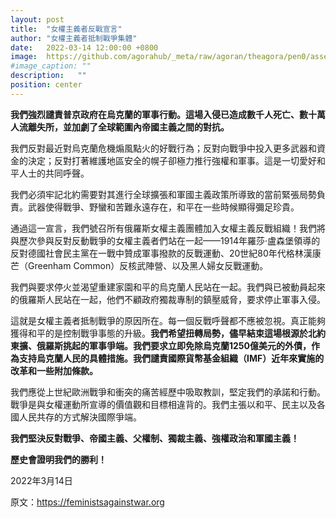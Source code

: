 ```yaml
---
layout: post
title:  "女權主義者反戰宣言"
author: "女權主義者抵制戰爭集體"
date:   2022-03-14 12:00:00 +0800
image:  https://github.com/agorahub/_meta/raw/agoran/theagora/pen0/assets/images/a1/0x0f_a1_c-20220314.jpg
#image_caption: ""
description:   ""
position: center
---
```


__我們強烈譴責普京政府在烏克蘭的軍事行動。這場入侵已造成數千人死亡、數十萬人流離失所，並加劇了全球範圍內帝國主義之間的對抗。__

<!--more-->

我們反對最近對烏克蘭危機煽風點火的好戰行為；反對向戰爭中投入更多武器和資金的決定；反對打著維護地區安全的幌子卻極力推行強權和軍事。這是一切愛好和平人士的共同呼聲。

我們必須牢記北約需要對其進行全球擴張和軍國主義政策所導致的當前緊張局勢負責。武器使得戰爭、野蠻和苦難永遠存在，和平在一些時候顯得彌足珍貴。

通過這一宣言，我們號召所有俄羅斯女權主義團體加入女權主義反戰組織！我們將與歷次參與反對反動戰爭的女權主義者們站在一起——1914年羅莎·盧森堡領導的反對德國社會民主黨在一戰中贊成軍事撥款的反戰運動、20世紀80年代格林漢康芒（Greenham Common）反核武陣營、以及黑人婦女反戰運動。

我們與要求停火並渴望重建家園和平的烏克蘭人民站在一起。我們與已被動員起來的俄羅斯人民站在一起，他們不顧政府獨裁專制的鎮壓威脅，要求停止軍事入侵。

這就是女權主義者抵制戰爭的原因所在。每一個反戰呼聲都不應被忽視。真正能夠獲得和平的是控制戰爭事態的升級。__我們希望扭轉局勢，儘早結束這場根源於北約東擴、俄羅斯挑起的軍事爭端。我們要求立即免除烏克蘭1250億美元的外債，作為支持烏克蘭人民的具體措施。我們譴責國際貨幣基金組織（IMF）近年來實施的改革和一些附加條款。__

我們應從上世紀歐洲戰爭和衝突的痛苦經歷中吸取教訓，堅定我們的承諾和行動。戰爭是與女權運動所宣導的價值觀和目標相違背的。我們主張以和平、民主以及各國人民共存的方式解決國際爭端。

__我們堅決反對戰爭、帝國主義、父權制、獨裁主義、強權政治和軍國主義！__

__歷史會證明我們的勝利！__

2022年3月14日

原文：https://feministsagainstwar.org
